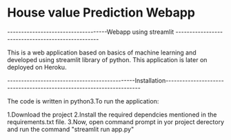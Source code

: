 # House value Prediction Webapp
------------------------------------Webapp using streamlit --------------------------------------------------

This is a web application based on basics of machine learning and developed using streamlit library of python. 
This application is later on deployed on Heroku.

----------------------------------------------Installation--------------------------------------------------------------------- 

The code is written in python3.To run the  application:

1.Download the project 
2.Install the required dependcies mentioned in the requirements.txt file.
3.Now, open command prompt in yor project derectory and run the command "streamlit run app.py" 

